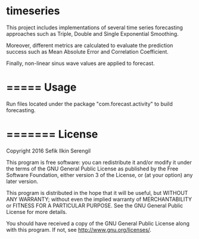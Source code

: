 # timeseries

This project includes implementations of several time series forecasting approaches such as Triple, Double and Single Exponential Smoothing.

Moreover, different metrics are calculated to evaluate the prediction success such as Mean Absolute Error and Correlation Coefficient.

Finally, non-linear sinus wave values are applied to forecast.

=====
Usage
=====

Run files located under the package "com.forecast.activity" to build forecasting.

=======
License
=======

Copyright 2016 Sefik Ilkin Serengil

This program is free software: you can redistribute it and/or modify
it under the terms of the GNU General Public License as published by
the Free Software Foundation, either version 3 of the License, or
(at your option) any later version.

This program is distributed in the hope that it will be useful,
but WITHOUT ANY WARRANTY; without even the implied warranty of
MERCHANTABILITY or FITNESS FOR A PARTICULAR PURPOSE.  See the
GNU General Public License for more details.

You should have received a copy of the GNU General Public License
along with this program.  If not, see <http://www.gnu.org/licenses/>.
